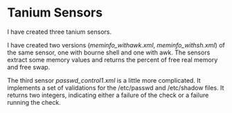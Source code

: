 # Tanium Sensors

I have created three tanium sensors.

I have created two versions (*meminfo_withawk.xml*, *meminfo_withsh.xml*)
of the same sensor, one with bourne shell and one with awk.
The sensors extract some memory values and returns the percent of free real memory and free swap.

The third sensor *passwd_control1.xml* is a little more complicated. It implements a set of validations for the /etc/passwd and /etc/shadow files.
It returns two integers, indicating either a failure of the check or a failure running the check.

